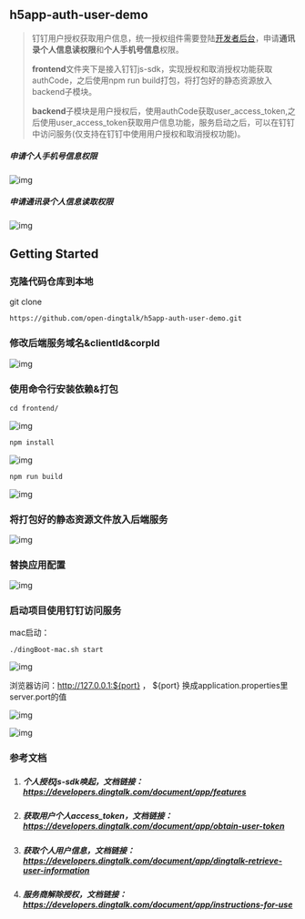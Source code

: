 ## h5app-auth-user-demo
> 钉钉用户授权获取用户信息，统一授权组件需要登陆[开发者后台](https://open-dev.dingtalk.com/)，申请**通讯录个人信息读权限**和**个人手机号信息**权限。
>
> **frontend**文件夹下是接入钉钉js-sdk，实现授权和取消授权功能获取authCode，之后使用npm run build打包，将打包好的静态资源放入backend子模块。
>
> **backend**子模块是用户授权后，使用authCode获取user_access_token,之后使用user_access_token获取用户信息功能，服务启动之后，可以在钉钉中访问服务(仅支持在钉钉中使用用户授权和取消授权功能)。

##### 申请个人手机号信息权限

![img](https://img.alicdn.com/imgextra/i3/O1CN01Ob9ahn1d271YQHaAG_!!6000000003677-2-tps-2826-1136.png)

##### 申请通讯录个人信息读取权限

![img](https://img.alicdn.com/imgextra/i4/O1CN01A4Y2DI27qR12lifYu_!!6000000007848-2-tps-2870-934.png)



## Getting Started



### 克隆代码仓库到本地
git clone
```
https://github.com/open-dingtalk/h5app-auth-user-demo.git
```

### 修改后端服务域名&clientId&corpId

![img](https://img.alicdn.com/imgextra/i3/O1CN01Fxyg6F1PjFhyCzk34_!!6000000001876-2-tps-2368-1388.png)

### 使用命令行安装依赖&打包

```txt
cd frontend/
```

![img](https://img.alicdn.com/imgextra/i2/O1CN01jxPtVb1U9ax7tWtCt_!!6000000002475-2-tps-2850-658.png)

```txt
npm install
```

![img](https://img.alicdn.com/imgextra/i4/O1CN01CARq6g1CqUyEdpsdS_!!6000000000132-2-tps-2872-1290.png)

```txt
npm run build
```

![img](https://img.alicdn.com/imgextra/i4/O1CN01kLve9J26L0DUmoZUQ_!!6000000007644-2-tps-1910-876.png)

### 将打包好的静态资源文件放入后端服务

![img](https://img.alicdn.com/imgextra/i2/O1CN01drjW6i1EQy7twIHqQ_!!6000000000347-2-tps-1766-1002.png)

### 替换应用配置

![img](https://img.alicdn.com/imgextra/i4/O1CN01TAoIMJ1q4U55vhBSx_!!6000000005442-2-tps-1814-1032.png)

### 启动项目使用钉钉访问服务

mac启动：

```txt
./dingBoot-mac.sh start
```
![img](https://img.alicdn.com/imgextra/i3/O1CN01wol6r01UL2uPQWk0r_!!6000000002500-2-tps-1690-1716.png)

浏览器访问：http://127.0.0.1:${port} ， ${port} 换成application.properties里server.port的值


![img](https://img.alicdn.com/imgextra/i2/O1CN011FkcHE1pt2B893Ehb_!!6000000005417-2-tps-1242-2208.png)

![img](https://img.alicdn.com/imgextra/i3/O1CN01OSsciI1X0qEO7JEuy_!!6000000002862-2-tps-1242-2208.png)

### 参考文档

1. ##### 个人授权js-sdk唤起，文档链接：https://developers.dingtalk.com/document/app/features

2. ##### 获取用户个人access_token，文档链接：https://developers.dingtalk.com/document/app/obtain-user-token

3. ##### 获取个人用户信息，文档链接：https://developers.dingtalk.com/document/app/dingtalk-retrieve-user-information

4. ##### 服务商解除授权，文档链接：https://developers.dingtalk.com/document/app/instructions-for-use

